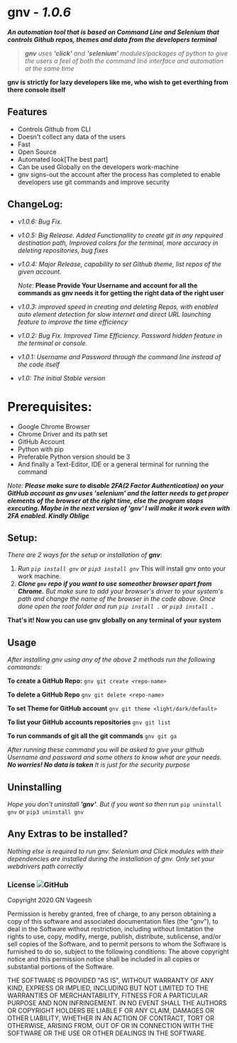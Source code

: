 # gnv - _1.0.6_
_**An automation tool that is based on Command Line and Selenium that controls Github repos, themes and data from the developers terminal**_

> _**gnv** uses **'click'** and **'selenium'** modules/packages of python to give the users a feel of both the command line interface and automation at the same time_

**gnv is strictly for lazy developers like me, who wish to get everthing from there console itself**

## Features

 - Controls Github from CLI
 - Doesn't collect any data of the users
 - Fast
 - Open Source
 - Automated look[The best part]
 - Can be used Globally on the developers work-machine
 - gnv signs-out the account after the process has completed to enable developers use git commands and improve security

## ChangeLog:

 - *v1.0.6:* _Bug Fix._

 - *v1.0.5:* _Big Release. Added Functionallity to create git in any repquired destination path, Improved colors for the terminal, more accuracy in deleting repositories, bug fixes_

 - *v1.0.4:* _Major Release, capability to set Github theme, list repos of the given account._
    
    _Note_: **Please Provide Your Username and account for all the commands as gnv needs it for getting the right data of the right user**

 - *v1.0.3:* _improved speed in creating and deleting Repos, with enabled auto element detection for slow internet and direct URL launching feature to improve the time efficiency_

 - *v1.0.2:* _Bug Fix. Improved Time Efficiency. Password hidden feature in the terminal or console._

 - *v1.0.1:* _Username and Password through the command line instead of the code itself_

 - *v1.0:* _The initial Stable version_

# Prerequisites:

 - Google Chrome Browser
 - Chrome Driver and its path set
 - GitHub Account
 - Python with pip
 - Preferable Python version should be 3
 - And finally a Text-Editor, IDE or a general terminal for running the command
 
_Note:_ ***Please make sure to disable 2FA(2 Factor Authentication) on your GitHub account as gnv uses 'selenium' and the latter needs to get proper elements of the browser at the right time, else the program stops executing. Maybe in the next version of 'gnv' I will make it work even with 2FA enabled. Kindly Oblige***

## Setup:

_There are 2 ways for the setup or installation of **gnv**_:

 1. _Run `pip install gnv` or `pip3 install gnv`_ This will install gnv onto your work machine. 
 2. _**Clone `gnv` repo if you want to use someother browser apart from Chrome.** But make sure to add your browser's driver to your system's path and change the name of the browser in the code above. Once done open the root folder and run `pip install .` or `pip3 install .`_	 
 
 **That's it! Now you can use gnv globally on any terminal of your system**
	 

## Usage
_After installing gnv using any of the above 2 methods run the following commands:_

**To create a GitHub Repo:**
`gnv git create <repo-name>`

**To delete a GitHub Repo**
`gnv git delete <repo-name>`

**To set Theme for GitHub account**
`gnv git theme <light/dark/default>`

**To list your GitHub accounts repositories**
`gnv git list`

**To run commands of git all the git commands**
`gnv git ga`


_After running these command you will be asked to give your github Username and password and some others to know what are your needs. **No worries! No data is taken** It is just for the security purpose_

## Uninstalling

_Hope you don't uninstall **'gnv'**. But if you want so then run_
`pip uninstall gnv` or `pip3 uninstall gnv`

## Any Extras to be installed?

_Nothing else is required to run gnv. Selenium and Click modules with their dependencies are installed during the installation of gnv. Only set your webdrivers path correctly_

### License ![GitHub](https://img.shields.io/github/license/mashape/apistatus)
Copyright 2020 GN Vageesh

Permission is hereby granted, free of charge, to any person obtaining a copy of this software and
associated documentation files (the "gnv"), to deal in the Software without restriction, including without
limitation the rights to use, copy, modify, merge, publish, distribute, sublicense, and/or sell copies of the Software,
and to permit persons to whom the Software is furnished to do so, subject to the following conditions:
The above copyright notice and this permission notice shall be included in all copies or substantial portions of the Software.

THE SOFTWARE IS PROVIDED "AS IS", WITHOUT WARRANTY OF ANY KIND, EXPRESS OR IMPLIED, INCLUDING BUT NOT LIMITED TO THE WARRANTIES
OF MERCHANTABILITY, FITNESS FOR A PARTICULAR PURPOSE AND NON INFRINGEMENT. IN NO EVENT SHALL THE AUTHORS OR COPYRIGHT HOLDERS BE LIABLE F
OR ANY CLAIM, DAMAGES OR OTHER LIABILITY, WHETHER IN AN ACTION OF CONTRACT, TORT OR OTHERWISE, ARISING FROM, OUT OF OR IN CONNECTION
WITH THE SOFTWARE OR THE USE OR OTHER DEALINGS IN THE SOFTWARE.
